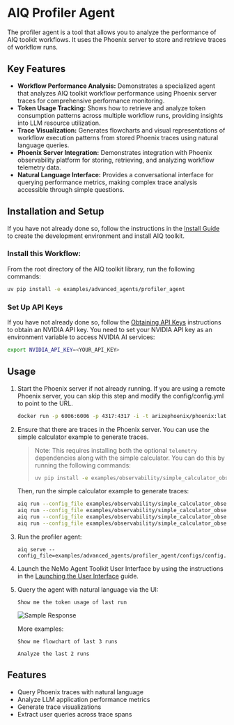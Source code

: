 <!--
SPDX-FileCopyrightText: Copyright (c) 2025, NVIDIA CORPORATION & AFFILIATES. All rights reserved.
SPDX-License-Identifier: Apache-2.0

Licensed under the Apache License, Version 2.0 (the "License");
you may not use this file except in compliance with the License.
You may obtain a copy of the License at

http://www.apache.org/licenses/LICENSE-2.0

Unless required by applicable law or agreed to in writing, software
distributed under the License is distributed on an "AS IS" BASIS,
WITHOUT WARRANTIES OR CONDITIONS OF ANY KIND, either express or implied.
See the License for the specific language governing permissions and
limitations under the License.
-->

# AIQ Profiler Agent

The profiler agent is a tool that allows you to analyze the performance of AIQ toolkit workflows. It uses the Phoenix server to store and retrieve traces of workflow runs.


## Key Features

- **Workflow Performance Analysis:** Demonstrates a specialized agent that analyzes AIQ toolkit workflow performance using Phoenix server traces for comprehensive performance monitoring.
- **Token Usage Tracking:** Shows how to retrieve and analyze token consumption patterns across multiple workflow runs, providing insights into LLM resource utilization.
- **Trace Visualization:** Generates flowcharts and visual representations of workflow execution patterns from stored Phoenix traces using natural language queries.
- **Phoenix Server Integration:** Demonstrates integration with Phoenix observability platform for storing, retrieving, and analyzing workflow telemetry data.
- **Natural Language Interface:** Provides a conversational interface for querying performance metrics, making complex trace analysis accessible through simple questions.

## Installation and Setup

If you have not already done so, follow the instructions in the [Install Guide](../../../docs/source/quick-start/installing.md) to create the development environment and install AIQ toolkit.

### Install this Workflow:

From the root directory of the AIQ toolkit library, run the following commands:

```bash
uv pip install -e examples/advanced_agents/profiler_agent
```

### Set Up API Keys
If you have not already done so, follow the [Obtaining API Keys](../../../docs/source/quick-start/installing.md#obtaining-api-keys) instructions to obtain an NVIDIA API key. You need to set your NVIDIA API key as an environment variable to access NVIDIA AI services:

```bash
export NVIDIA_API_KEY=<YOUR_API_KEY>
```

## Usage

1. Start the Phoenix server if not already running. If you are using a remote Phoenix server, you can skip this step and modify the config/config.yml to point to the URL.
   ```bash
   docker run -p 6006:6006 -p 4317:4317 -i -t arizephoenix/phoenix:latest
   ```

2. Ensure that there are traces in the Phoenix server. You can use the simple calculator example to generate traces.
   > Note: This requires installing both the optional `telemetry` dependencies along with the simple calculator. You can do this by running the following commands:
   > ```bash
   > uv pip install -e examples/observability/simple_calculator_observability
   > ```

   Then, run the simple calculator example to generate traces:
   ```bash
   aiq run --config_file examples/observability/simple_calculator_observability/configs/config-tracing.yml --input "Is the product of 2 * 4 greater than the current hour of the day?"
   aiq run --config_file examples/observability/simple_calculator_observability/configs/config-tracing.yml --input "Is the product of 33 * 4 greater than the current hour of the day?"
   aiq run --config_file examples/observability/simple_calculator_observability/configs/config-tracing.yml --input "Is the sum of 44 and 55 greater than the current hour of the day?"
   aiq run --config_file examples/observability/simple_calculator_observability/configs/config-tracing.yml --input "Is the difference between 7 and 5 less than the current hour of the day?"
   ```

3. Run the profiler agent:
   ```
   aiq serve --config_file=examples/advanced_agents/profiler_agent/configs/config.yml
   ```

4. Launch the NeMo Agent Toolkit User Interface by using the instructions in the [Launching the User Interface](../../../docs/source/quick-start/launching-ui.md#launch-the-nemo-agent-toolkit-user-interface) guide.

5. Query the agent with natural language via the UI:
   ```
   Show me the token usage of last run
   ```

   ![Sample Response](../../../docs/source/_static/profiler-agent.png "Sample Response UI Image")

   More examples:
   ```
   Show me flowchart of last 3 runs
   ```

   ```
   Analyze the last 2 runs
   ```

## Features

- Query Phoenix traces with natural language
- Analyze LLM application performance metrics
- Generate trace visualizations
- Extract user queries across trace spans
